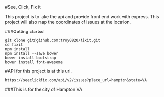 #See, Click, Fix it

This project is to take the api and provide front end work with express.
This project will also map the coordinates of issues at the location.

###Getting started
```
git clone git@github.com:troy0820/fixit.git
cd fixit
npm install
npm install --save bower
bower install bootstrap
bower install font-awesome
```

#API for this project is at this url.
```
https://seeclickfix.com/api/v2/issues?place_url=hampton&state=VA
```

###This is for the city of Hampton VA 
